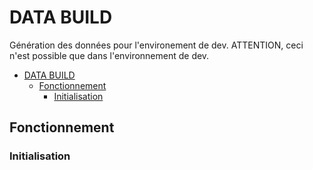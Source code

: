 # DATA BUILD

Génération des données pour l'environement de dev. ATTENTION, ceci n'est possible que dans l'environnement de dev.

- [DATA BUILD](#data-build)
    - [Fonctionnement](#fonctionnement)
        - [Initialisation](#initialisation)

## Fonctionnement

### Initialisation


